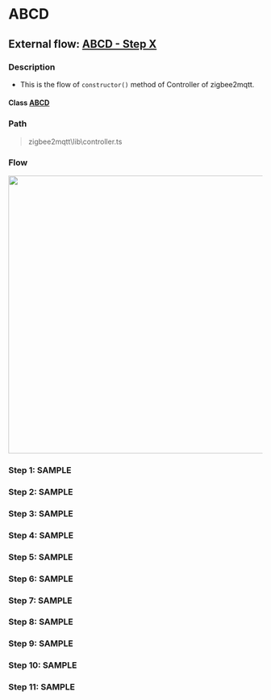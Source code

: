 # ABCD 

## External flow: [ABCD - Step X](...)

### Description
- This is the flow of `constructor()` method of Controller of zigbee2mqtt.
  
#### Class [ABCD](...)

### Path
> zigbee2mqtt\lib\controller.ts

### Flow

<img src="..." width="550"/>

### Step 1: SAMPLE

### Step 2: SAMPLE

### Step 3: SAMPLE

### Step 4: SAMPLE

### Step 5: SAMPLE

### Step 6: SAMPLE

### Step 7: SAMPLE

### Step 8: SAMPLE

### Step 9: SAMPLE

### Step 10: SAMPLE

### Step 11: SAMPLE

